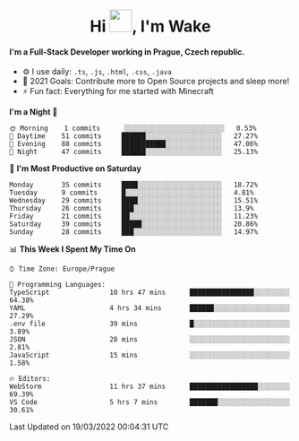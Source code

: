 <h1 align="center">Hi <img src="https://raw.githubusercontent.com/MrWakeCZ/MrWakeCZ/master/Hi.gif" width="40px" />, I'm Wake</h1>

#### I'm a Full-Stack Developer working in Prague, Czech republic.
- ⚙️ I use daily: `.ts`, `.js`, `.html`, `.css`, `.java`
- 🥅 2021 Goals: Contribute more to Open Source projects and sleep more!
- ⚡ Fun fact: Everything for me started with Minecraft

<!--START_SECTION:waka-->
**I'm a Night 🦉** 

```text
🌞 Morning    1 commits      ░░░░░░░░░░░░░░░░░░░░░░░░░   0.53% 
🌆 Daytime    51 commits     ██████░░░░░░░░░░░░░░░░░░░   27.27% 
🌃 Evening    88 commits     ███████████░░░░░░░░░░░░░░   47.06% 
🌙 Night      47 commits     ██████░░░░░░░░░░░░░░░░░░░   25.13%

```
📅 **I'm Most Productive on Saturday** 

```text
Monday       35 commits     ████░░░░░░░░░░░░░░░░░░░░░   18.72% 
Tuesday      9 commits      █░░░░░░░░░░░░░░░░░░░░░░░░   4.81% 
Wednesday    29 commits     ████░░░░░░░░░░░░░░░░░░░░░   15.51% 
Thursday     26 commits     ███░░░░░░░░░░░░░░░░░░░░░░   13.9% 
Friday       21 commits     ██░░░░░░░░░░░░░░░░░░░░░░░   11.23% 
Saturday     39 commits     █████░░░░░░░░░░░░░░░░░░░░   20.86% 
Sunday       28 commits     ███░░░░░░░░░░░░░░░░░░░░░░   14.97%

```


📊 **This Week I Spent My Time On** 

```text
⌚︎ Time Zone: Europe/Prague

💬 Programming Languages: 
TypeScript               10 hrs 47 mins      ████████████████░░░░░░░░░   64.38% 
YAML                     4 hrs 34 mins       ██████░░░░░░░░░░░░░░░░░░░   27.29% 
.env file                39 mins             █░░░░░░░░░░░░░░░░░░░░░░░░   3.89% 
JSON                     28 mins             ░░░░░░░░░░░░░░░░░░░░░░░░░   2.81% 
JavaScript               15 mins             ░░░░░░░░░░░░░░░░░░░░░░░░░   1.58%

🔥 Editors: 
WebStorm                 11 hrs 37 mins      █████████████████░░░░░░░░   69.39% 
VS Code                  5 hrs 7 mins        ███████░░░░░░░░░░░░░░░░░░   30.61%

```


 Last Updated on 19/03/2022 00:04:31 UTC
<!--END_SECTION:waka-->
